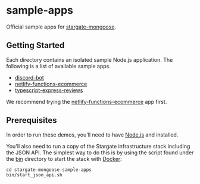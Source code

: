 # sample-apps

Official sample apps for [stargate-mongoose](https://npmjs.com/package/stargate-mongoose).

## Getting Started

Each directory contains an isolated sample Node.js application.
The following is a list of available sample apps.

* [discord-bot](discord-bot)
* [netlify-functions-ecommerce](netlify-functions-ecommerce)
* [typescript-express-reviews](typescript-express-reviews)

We recommend trying the [netlify-functions-ecommerce](netlify-functions-ecommerce) app first.

## Prerequisites

In order to run these demos, you'll need to have [Node.js](https://nodejs.org) and  installed. 

You'll also need to run a copy of the Stargate infrastructure stack including the JSON API. 
The simplest way to do this is by using the script found under the [bin](bin) directory 
to start the stack with [Docker](https://docker.com):

```
cd stargate-mongoose-sample-apps 
bin/start_json_api.sh
```